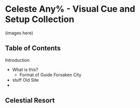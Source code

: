 # Celeste Any% - Visual Cue and Setup Collection
(images here)
## Table of Contents
Introduction
-  What is this?
   - Format of Guide
Forsaken City
-  stuff
Old Site
-  
Celestial Resort
-
